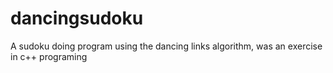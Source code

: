 # dancingsudoku
A sudoku doing program using the dancing links algorithm, was an exercise in c++ programing
